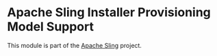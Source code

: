 # Apache Sling Installer Provisioning Model Support

This module is part of the [Apache Sling](https://sling.apache.org) project.
